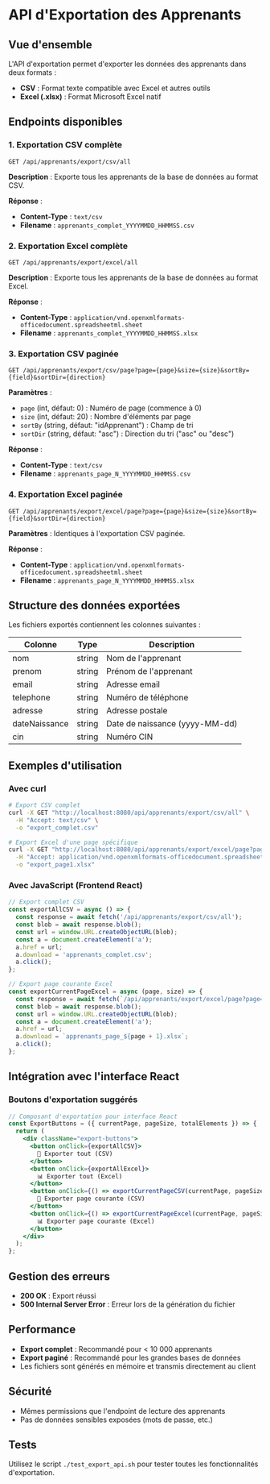 # API d'Exportation des Apprenants

## Vue d'ensemble

L'API d'exportation permet d'exporter les données des apprenants dans deux formats :
- **CSV** : Format texte compatible avec Excel et autres outils
- **Excel (.xlsx)** : Format Microsoft Excel natif

## Endpoints disponibles

### 1. Exportation CSV complète

```http
GET /api/apprenants/export/csv/all
```

**Description** : Exporte tous les apprenants de la base de données au format CSV.

**Réponse** :
- **Content-Type** : `text/csv`
- **Filename** : `apprenants_complet_YYYYMMDD_HHMMSS.csv`

### 2. Exportation Excel complète

```http
GET /api/apprenants/export/excel/all
```

**Description** : Exporte tous les apprenants de la base de données au format Excel.

**Réponse** :
- **Content-Type** : `application/vnd.openxmlformats-officedocument.spreadsheetml.sheet`
- **Filename** : `apprenants_complet_YYYYMMDD_HHMMSS.xlsx`

### 3. Exportation CSV paginée

```http
GET /api/apprenants/export/csv/page?page={page}&size={size}&sortBy={field}&sortDir={direction}
```

**Paramètres** :
- `page` (int, défaut: 0) : Numéro de page (commence à 0)
- `size` (int, défaut: 20) : Nombre d'éléments par page
- `sortBy` (string, défaut: "idApprenant") : Champ de tri
- `sortDir` (string, défaut: "asc") : Direction du tri ("asc" ou "desc")

**Réponse** :
- **Content-Type** : `text/csv`
- **Filename** : `apprenants_page_N_YYYYMMDD_HHMMSS.csv`

### 4. Exportation Excel paginée

```http
GET /api/apprenants/export/excel/page?page={page}&size={size}&sortBy={field}&sortDir={direction}
```

**Paramètres** : Identiques à l'exportation CSV paginée.

**Réponse** :
- **Content-Type** : `application/vnd.openxmlformats-officedocument.spreadsheetml.sheet`
- **Filename** : `apprenants_page_N_YYYYMMDD_HHMMSS.xlsx`

## Structure des données exportées

Les fichiers exportés contiennent les colonnes suivantes :

| Colonne        | Type   | Description                    |
|----------------|--------|--------------------------------|
| nom            | string | Nom de l'apprenant            |
| prenom         | string | Prénom de l'apprenant         |
| email          | string | Adresse email                 |
| telephone      | string | Numéro de téléphone           |
| adresse        | string | Adresse postale               |
| dateNaissance  | string | Date de naissance (yyyy-MM-dd) |
| cin            | string | Numéro CIN                    |

## Exemples d'utilisation

### Avec curl

```bash
# Export CSV complet
curl -X GET "http://localhost:8080/api/apprenants/export/csv/all" \
  -H "Accept: text/csv" \
  -o "export_complet.csv"

# Export Excel d'une page spécifique
curl -X GET "http://localhost:8080/api/apprenants/export/excel/page?page=0&size=10&sortBy=nom&sortDir=asc" \
  -H "Accept: application/vnd.openxmlformats-officedocument.spreadsheetml.sheet" \
  -o "export_page1.xlsx"
```

### Avec JavaScript (Frontend React)

```javascript
// Export complet CSV
const exportAllCSV = async () => {
  const response = await fetch('/api/apprenants/export/csv/all');
  const blob = await response.blob();
  const url = window.URL.createObjectURL(blob);
  const a = document.createElement('a');
  a.href = url;
  a.download = 'apprenants_complet.csv';
  a.click();
};

// Export page courante Excel
const exportCurrentPageExcel = async (page, size) => {
  const response = await fetch(`/api/apprenants/export/excel/page?page=${page}&size=${size}`);
  const blob = await response.blob();
  const url = window.URL.createObjectURL(blob);
  const a = document.createElement('a');
  a.href = url;
  a.download = `apprenants_page_${page + 1}.xlsx`;
  a.click();
};
```

## Intégration avec l'interface React

### Boutons d'exportation suggérés

```jsx
// Composant d'exportation pour interface React
const ExportButtons = ({ currentPage, pageSize, totalElements }) => {
  return (
    <div className="export-buttons">
      <button onClick={exportAllCSV}>
        📄 Exporter tout (CSV)
      </button>
      <button onClick={exportAllExcel}>
        📊 Exporter tout (Excel)
      </button>
      <button onClick={() => exportCurrentPageCSV(currentPage, pageSize)}>
        📄 Exporter page courante (CSV)
      </button>
      <button onClick={() => exportCurrentPageExcel(currentPage, pageSize)}>
        📊 Exporter page courante (Excel)
      </button>
    </div>
  );
};
```

## Gestion des erreurs

- **200 OK** : Export réussi
- **500 Internal Server Error** : Erreur lors de la génération du fichier

## Performance

- **Export complet** : Recommandé pour < 10 000 apprenants
- **Export paginé** : Recommandé pour les grandes bases de données
- Les fichiers sont générés en mémoire et transmis directement au client

## Sécurité

- Mêmes permissions que l'endpoint de lecture des apprenants
- Pas de données sensibles exposées (mots de passe, etc.)

## Tests

Utilisez le script `./test_export_api.sh` pour tester toutes les fonctionnalités d'exportation.
